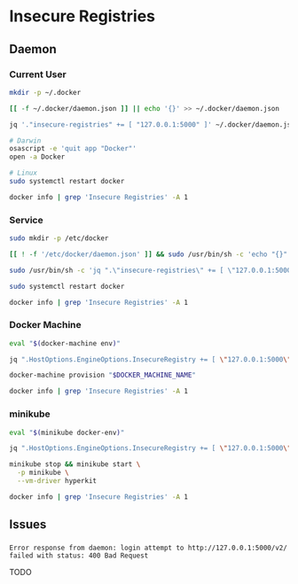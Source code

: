 # Insecure Registries

## Daemon

### Current User

```sh
mkdir -p ~/.docker
```

```sh
[[ -f ~/.docker/daemon.json ]] || echo '{}' >> ~/.docker/daemon.json
```

```sh
jq '."insecure-registries" += [ "127.0.0.1:5000" ]' ~/.docker/daemon.json | sponge ~/.docker/daemon.json
```

```sh
# Darwin
osascript -e 'quit app "Docker"'
open -a Docker

# Linux
sudo systemctl restart docker
```

```sh
docker info | grep 'Insecure Registries' -A 1
```

### Service

```sh
sudo mkdir -p /etc/docker
```

```sh
[[ ! -f '/etc/docker/daemon.json' ]] && sudo /usr/bin/sh -c 'echo "{}" >> /etc/docker/daemon.json'
```

```sh
sudo /usr/bin/sh -c 'jq ".\"insecure-registries\" += [ \"127.0.0.1:5000\" ]" /etc/docker/daemon.json | sponge /etc/docker/daemon.json'
```

```sh
sudo systemctl restart docker
```

```sh
docker info | grep 'Insecure Registries' -A 1
```

### Docker Machine

```sh
eval "$(docker-machine env)"
```

```sh
jq ".HostOptions.EngineOptions.InsecureRegistry += [ \"127.0.0.1:5000\" ]" ~/.docker/machine/machines/$DOCKER_MACHINE_NAME/config.json | sponge ~/.docker/machine/machines/$DOCKER_MACHINE_NAME/config.json
```

```sh
docker-machine provision "$DOCKER_MACHINE_NAME"
```

```sh
docker info | grep 'Insecure Registries' -A 1
```

### minikube

```sh
eval "$(minikube docker-env)"
```

```sh
jq ".HostOptions.EngineOptions.InsecureRegistry += [ \"127.0.0.1:5000\" ]" ~/.minikube/machines/minikube/config.json | sponge ~/.minikube/machines/minikube/config.json
```

```sh
minikube stop && minikube start \
  -p minikube \
  --vm-driver hyperkit
```

```sh
docker info | grep 'Insecure Registries' -A 1
```

## Issues

###

```log
Error response from daemon: login attempt to http://127.0.0.1:5000/v2/ failed with status: 400 Bad Request
```

TODO
